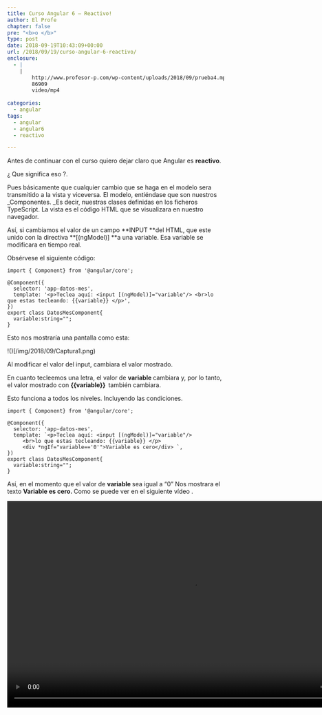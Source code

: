```yaml
---
title: Curso Angular 6 – Reactivo!
author: El Profe
chapter: false
pre: "<b>o </b>"
type: post
date: 2018-09-19T10:43:09+00:00
url: /2018/09/19/curso-angular-6-reactivo/
enclosure:
  - |
    |
        http://www.profesor-p.com/wp-content/uploads/2018/09/prueba4.mp4
        86909
        video/mp4
        
categories:
  - angular
tags:
  - angular
  - angular6
  - reactivo

---
```

Antes de continuar con el curso quiero dejar claro que Angular es **reactivo**.

¿ Que significa eso ?.

Pues básicamente que cualquier cambio que se haga en el modelo sera transmitido a la vista y viceversa. El modelo, entiéndase que son nuestros _Componentes. _Es decir, nuestras clases definidas en los ficheros TypeScript. La vista es el código HTML que se visualizara en nuestro navegador.

Así, si cambiamos el valor de un campo **INPUT **del HTML, que este unido con la directiva **[(ngModel)] **a una variable. Esa variable se modificara en tiempo real.

Obsérvese el siguiente código:

```
import { Component} from '@angular/core';

@Component({
  selector: 'app-datos-mes',
  template: '<p>Teclea aquí: <input [(ngModel)]="variable"/> <br>lo que estas tecleando: {{variable}} </p>',
})
export class DatosMesComponent{
  variable:string="";
} 
```
  
Esto nos mostraría una pantalla como esta:

!()[/img/2018/09/Captura1.png)

Al modificar el valor del input, cambiara el valor mostrado.


En cuanto tecleemos una letra, el valor de <strong>variable </strong>cambiara y, por lo tanto, el valor mostrado con <strong>{{variable}}  </strong>también cambiara.


Esto funciona a todos los niveles. Incluyendo las condiciones.

```
import { Component} from '@angular/core';

@Component({
  selector: 'app-datos-mes',
  template: `<p>Teclea aquí: <input [(ngModel)]="variable"/>
     <br>lo que estas tecleando: {{variable}} </p>
     <div *ngIf="variable=='0'">Variable es cero</div> `, 
})
export class DatosMesComponent{
  variable:string="";
}
```

Así, en el momento que el valor de <strong>variable </strong>sea igual a &#8220;0&#8221; Nos mostrara el texto <strong>Variable es cero. </strong>Como se puede ver en el siguiente vídeo .


<div style="width: 856px;" class="wp-video">
  <!--[if lt IE 9]><![endif]--><video class="wp-video-shortcode" id="video-308-1" width="856" height="480" preload="metadata" controls="controls"><source type="video/mp4" src="/img/2018/09/prueba4.mp4?_=1" />
  
  <a href="/img/2018/09/prueba4.mp4">/img/2018/09/prueba4.mp4</a></video>
</div>